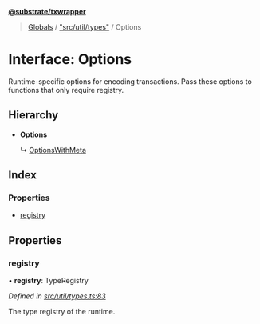**[@substrate/txwrapper](../README.md)**

> [Globals](../globals.md) / ["src/util/types"](../modules/_src_util_types_.md) / Options

# Interface: Options

Runtime-specific options for encoding transactions. Pass these options to
functions that only require registry.

## Hierarchy

* **Options**

  ↳ [OptionsWithMeta](_src_util_types_.optionswithmeta.md)

## Index

### Properties

* [registry](_src_util_types_.options.md#registry)

## Properties

### registry

•  **registry**: TypeRegistry

*Defined in [src/util/types.ts:83](https://github.com/paritytech/txwrapper/blob/968ccb6/src/util/types.ts#L83)*

The type registry of the runtime.
